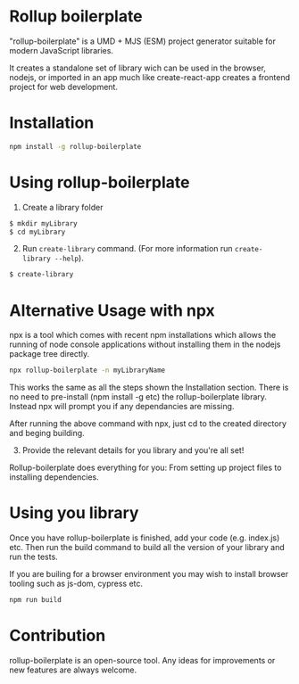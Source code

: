 # Rollup boilerplate
"rollup-boilerplate" is a UMD + MJS (ESM) project generator suitable for modern JavaScript libraries.

It creates a standalone set of library wich can be used in the browser, nodejs, or imported in an app much like create-react-app creates a frontend project for web development.

# Installation

```sh
npm install -g rollup-boilerplate
```

# Using rollup-boilerplate

1. Create a library folder

```sh
$ mkdir myLibrary
$ cd myLibrary
```

2. Run ``create-library`` command. (For more information run ``create-library --help``).

```sh
$ create-library
```

# Alternative Usage with npx
npx is a tool which comes with recent npm installations which allows the running of node console applications without installing them in the nodejs package tree directly.

```sh
npx rollup-boilerplate -n myLibraryName
```

This works the same as all the steps shown the Installation section.  There is no need to pre-install (npm install -g etc) the rollup-boilerplate library.  Instead npx will prompt you if any dependancies are missing.

After running the above command with npx, just cd to the created directory and beging building.

3. Provide the relevant details for you library and you're all set!

Rollup-boilerplate does everything for you: From setting up project files to installing dependencies.

# Using you library
Once you have rollup-boilerplate is finished, add your code (e.g. index.js) etc.  Then run the build command to build all the version of your library and run the tests.

If you are builing for a browser environment you may wish to install browser tooling such as js-dom, cypress etc.

```sh
npm run build
```
# Contribution

rollup-boilerplate is an open-source tool. Any ideas for improvements or new features are always welcome.